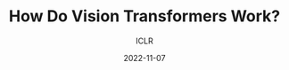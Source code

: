 ---
layout: seminar-post
title: "How Do Vision Transformers Work?"
subtitle: 'ICLR'
categories: "Computer Vision"
tags: [Representation]
date: 2022-11-07
pdf_url: 'https://drive.google.com/file/d/1OkFXZ7R8hMtlSVaSJVQlr0e59fp1MBJ6/preview'
---